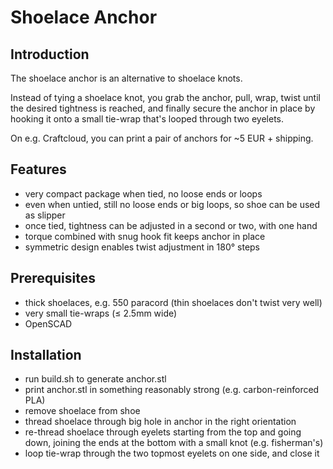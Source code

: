 # Shoelace Anchor

## Introduction

The shoelace anchor is an alternative to shoelace knots.

Instead of tying a shoelace knot, you grab the anchor, pull, wrap, twist until the desired tightness is reached, and finally secure the anchor in place by hooking it onto a small tie-wrap that's looped through two eyelets.

On e.g. Craftcloud, you can print a pair of anchors for ~5 EUR + shipping.

## Features

- very compact package when tied, no loose ends or loops
- even when untied, still no loose ends or big loops, so shoe can be used as slipper
- once tied, tightness can be adjusted in a second or two, with one hand
- torque combined with snug hook fit keeps anchor in place
- symmetric design enables twist adjustment in 180° steps

## Prerequisites

- thick shoelaces, e.g. 550 paracord (thin shoelaces don't twist very well)
- very small tie-wraps (≤ 2.5mm wide)
- OpenSCAD

## Installation

- run build.sh to generate anchor.stl
- print anchor.stl in something reasonably strong (e.g. carbon-reinforced PLA)
- remove shoelace from shoe
- thread shoelace through big hole in anchor in the right orientation
- re-thread shoelace through eyelets starting from the top and going down, joining the ends at the bottom with a small knot (e.g. fisherman's)
- loop tie-wrap through the two topmost eyelets on one side, and close it
